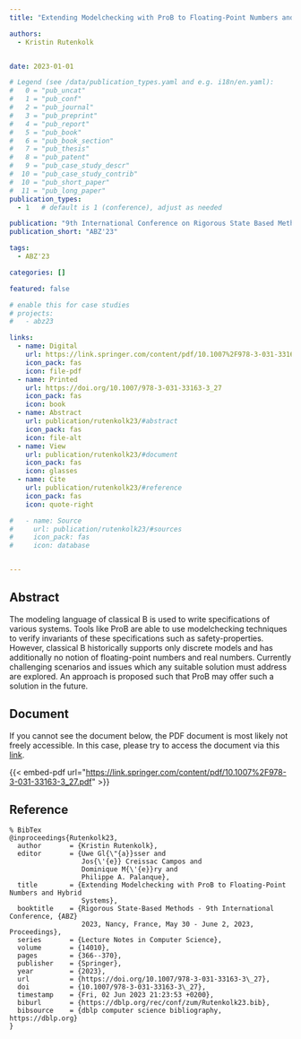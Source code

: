 ```yaml
---
title: "Extending Modelchecking with ProB to Floating-Point Numbers and Hybrid Systems"

authors:
  - Kristin Rutenkolk


date: 2023-01-01

# Legend (see /data/publication_types.yaml and e.g. i18n/en.yaml): 
#   0 = "pub_uncat"
#   1 = "pub_conf"
#   2 = "pub_journal"
#   3 = "pub_preprint"
#   4 = "pub_report"
#   5 = "pub_book"
#   6 = "pub_book_section"
#   7 = "pub_thesis"
#   8 = "pub_patent"
#   9 = "pub_case_study_descr"
#  10 = "pub_case_study_contrib"
#  10 = "pub_short_paper"
#  11 = "pub_long_paper"
publication_types:
  - 1   # default is 1 (conference), adjust as needed

publication: "9th International Conference on Rigorous State Based Methods (ABZ'23)"
publication_short: "ABZ'23"

tags:
  - ABZ'23

categories: []

featured: false

# enable this for case studies
# projects:
#   - abz23

links:
  - name: Digital
    url: https://link.springer.com/content/pdf/10.1007%2F978-3-031-33163-3_27.pdf
    icon_pack: fas
    icon: file-pdf
  - name: Printed
    url: https://doi.org/10.1007/978-3-031-33163-3_27
    icon_pack: fas
    icon: book
  - name: Abstract
    url: publication/rutenkolk23/#abstract
    icon_pack: fas
    icon: file-alt
  - name: View
    url: publication/rutenkolk23/#document
    icon_pack: fas
    icon: glasses
  - name: Cite
    url: publication/rutenkolk23/#reference
    icon_pack: fas
    icon: quote-right

#   - name: Source
#     url: publication/rutenkolk23/#sources
#     icon_pack: fas
#     icon: database


---
```


## Abstract

The modeling language of classical B is used to write specifications of various systems. Tools like ProB are able to use modelchecking techniques to verify invariants of these specifications such as safety-properties. However, classical B historically supports only discrete models and has additionally no notion of floating-point numbers and real numbers. Currently challenging scenarios and issues which any suitable solution must address are explored. An approach is proposed such that ProB may offer such a solution in the future.

## Document

If you cannot see the document below, the PDF document is most likely not freely accessible. In this case, please try to access the document via this <a href="https://link.springer.com/content/pdf/10.1007%2F978-3-031-33163-3_27.pdf">link</a>.

{{< embed-pdf url="https://link.springer.com/content/pdf/10.1007%2F978-3-031-33163-3_27.pdf" >}}

## Reference

```
% BibTex
@inproceedings{Rutenkolk23,
  author       = {Kristin Rutenkolk},
  editor       = {Uwe Gl{\"{a}}sser and
                  Jos{\'{e}} Creissac Campos and
                  Dominique M{\'{e}}ry and
                  Philippe A. Palanque},
  title        = {Extending Modelchecking with ProB to Floating-Point Numbers and Hybrid
                  Systems},
  booktitle    = {Rigorous State-Based Methods - 9th International Conference, {ABZ}
                  2023, Nancy, France, May 30 - June 2, 2023, Proceedings},
  series       = {Lecture Notes in Computer Science},
  volume       = {14010},
  pages        = {366--370},
  publisher    = {Springer},
  year         = {2023},
  url          = {https://doi.org/10.1007/978-3-031-33163-3\_27},
  doi          = {10.1007/978-3-031-33163-3\_27},
  timestamp    = {Fri, 02 Jun 2023 21:23:53 +0200},
  biburl       = {https://dblp.org/rec/conf/zum/Rutenkolk23.bib},
  bibsource    = {dblp computer science bibliography, https://dblp.org}
}


```

<!-- # add information for case study papers (if available)
## Sources

- **Used formal method:**
  [ASM](/method/asm)
- **Resources and tools:**
  Asmeta

For more information, please contact the <a href ="mailto:silvia.bonfanti@unibg.it;arcaini@nii.ac.jp;angelo.gargantini@unibg.it;scandurra@unibg.it;elvinia.riccobene@unimi.it">authors</a>-->


